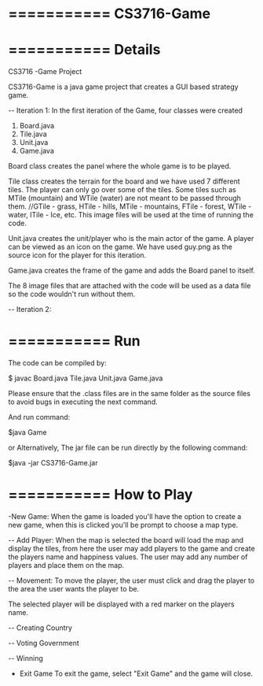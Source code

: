===========
CS3716-Game
===========

===========
Details
===========

CS3716 -Game Project

CS3716-Game is a java game project that creates a GUI based strategy game.

-- Iteration 1:
In the first iteration of the Game, four classes were created 

1) Board.java
2) Tile.java
3) Unit.java
4) Game.java

Board class creates the panel where the whole game is to be played.

Tile class creates the terrain for the board and we have used 7 different tiles. The player can only go over some of the tiles. Some tiles such as MTile (mountain) and WTile (water) are not meant to be passed through them. 
//GTile - grass, HTile - hills, MTile - mountains, FTile - forest, WTile - water, ITile - Ice, etc.
This image files will be used at the time of running the code. 

Unit.java creates the unit/player who is the main actor of the game. A player can be viewed as an icon on the game. We have used guy.png as the source icon for the player for this iteration.

Game.java creates the frame of the game and adds the Board panel to itself. 

The 8 image files that are attached with the code will be used as a data file so the code wouldn't run without them.

-- Iteration 2:

===========
Run
===========

The code can be compiled by:

$ javac Board.java Tile.java Unit.java Game.java

Please ensure that the .class files are in the same folder as the source files to avoid bugs in executing the next command. 

And run command: 

$java Game

or Alternatively, The jar file can be run directly by the following command:

$java -jar CS3716-Game.jar 

===========
How to Play
===========

-New Game:
When the game is loaded you'll have the option to create a new game, when this is clicked you'll be prompt to choose a map type.

-- Add Player:
When the map is selected the board will load the map and display the tiles, from here the user may add players to the game and 
create the players name and happiness values. The user may add any number of players and place them on the map.

-- Movement:
To move the player, the user must click and drag the player to the area the user wants the player to be. 

The selected player will be displayed with a red marker on the players name.

-- Creating Country

-- Voting Government

-- Winning

- Exit Game
To exit the game, select "Exit Game" and the game will close.